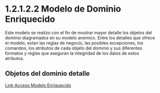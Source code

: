 # 1.2.1.2.2 Modelo de Dominio Enriquecido

Este modelo se realizo con el fin de mostrar mayor detalle los objetos del dominio diagramados en su modelo anemico. Entre los detalles que ofrece el modelo, estan las reglas de negocio, las posibles excepciones, los comandos, los atributos de cada objeto del dominio y sus diferentes formatos y reglas que aseguran la integridad de los datos de estos atributos.

## Objetos del dominio detalle

[Link Acceso Modelo Enriquecido](https://docs.google.com/spreadsheets/d/1QRABxAhmWDF9EMpIfl0LtSXn59hY4EU5/edit?usp=share_link&ouid=109964381935978625779&rtpof=true&sd=true)